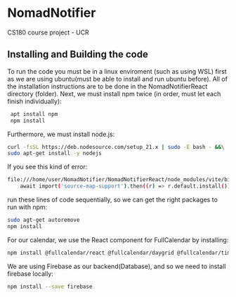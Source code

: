 # NomadNotifier
CS180 course project - UCR

## Installing and Building the code  
To run the code you must be in a linux enviroment (such as using WSL) first as we are using ubuntu(must be able to install and run ubuntu before). All of the installation instructions are to be done in the NomadNotifierReact directory (folder). Next, we must install npm twice (in order, must let each finish individually):  
```bash
 apt install npm
 npm install
```
Furthermore, we must install node.js: 
```bash
curl -fsSL https://deb.nodesource.com/setup_21.x | sudo -E bash - &&\
sudo apt-get install -y nodejs
```
If you see this kind of error: 
```bash
file:///home/user/NomadNotifier/NomadNotifierReact/node_modules/vite/bin/vite.js:7
    await import('source-map-support').then((r) => r.default.install())
```
run these lines of code sequentially, so we can get the right packages to run with npm: 
```bash
sudo agt-get autoremove
npm install
```
For our calendar, we use the React component for FullCalendar by installing:
```bash
npm install @fullcalendar/react @fullcalendar/daygrid @fullcalendar/timegrid @fullcalendar/interaction
```
We are using Firebase as our backend(Database), and so we need to install firebase locally: 
```bash
npm install --save firebase
```
